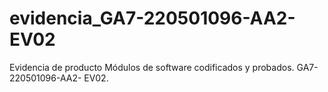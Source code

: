 # evidencia_GA7-220501096-AA2-EV02
Evidencia de producto Módulos de software codificados y probados. GA7-220501096-AA2- EV02.
